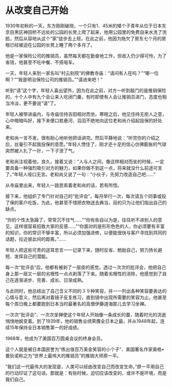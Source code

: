 # 从改变自己开始

1930年初秋的一天，东方刚刚破晓，一个只有1．45米的矮个子青年从位于日本东京目黑区神田桥不远处的公园的长凳上爬了起来，他用公园里的免费自来水洗了洗脸，然后从容地从这个“家”徒步去上班，在此之前，他因为拖欠了房东七个月的房租已经被迫在公园的长凳上睡了两个多月了。 

他是一家保险公司的推销员，虽然每天都在勤奋地工作，但收入仍少得可怜，为了省钱，他甚至不吃中餐、不搭电车。 

一天，年轻人来到一家名叫“村云别院”的佛教寺庙：“请问有人在吗？”“哪一位啊？”“我是明治保险公司的推销员。”“请进来吧！” 

听到“请”这个字，年轻人喜出望外，因为在此之前，对方一听到敲门的是推销保险的，十个人中有九个会让来人吃闭门羹，有时即使有人会让推销员进门，态度也相当冷淡，更不要说“请”了。 

年轻人被带进庙内，与寺庙住持吉田相对而坐。寒暄之后，他见住持无拒人之意，心中暗暗叫好，接下来便口若悬河、滔滔不绝地向这位老和尚介绍起投保的好处来。 

老和尚一言不发，很有耐心地听他把话讲完。然后平静地说：“听完你的介绍之后，丝毫引不起我投保的意愿。”年轻人愣住了，刚才还十足的信心仿佛膨胀的气球突然被人扎了一针，一下子泄了气。 

老和尚注视着他，良久，接着又说：“人与人之间，像这样相对而坐的时候，一定要具备一种强烈吸引对方的魅力，如果你做不到这一点，将来就没什么前途可言了。”年轻人哑口无言。老和尚又说了一句：“小伙子，先努力改造自己吧……” 

从寺庙里出来，年轻人一路思索着老和尚的话，若有所悟。 

接下来，他组织了专门针对自己的“批评会”，每月举行一次，每次请五个同事或投了保的客户吃饭，为此，他甚至不惜把衣物送去典当，目的只为让他们指出自己的缺点。 

“你的个性太急躁了，常常沉不住气……”“你有些自以为是，往往听不进别人的意见，这样很容易招致大家的反感……”“你面对的是形形色色的人，你必须要有丰富的知识，你的常识不够丰富，所以必须加强进修，以便能很快与客户寻找到共同的话题，拉近彼此间的距离。”…… 

年轻人把这些可贵的逆耳忠言一一记录下来，随时反省、勉励自己，努力扬长避短、发挥自己的潜能。 

每一次“批评会”后，他都有被剥了一层皮的感觉。透过一次次的批评会，他把自己身上那一层又一层的劣根性一点点剥落了下来。随着劣根性的消除，他感觉到了自己在逐渐进步、完善、成长、日渐成熟。 

与此同时，他总结出了自己含义不同的３９种笑容，并一一列出各种笑容要表达的心情与意义，然后再对着镜子反复练习，直到镜中出现所需要的笑容为止。他甚至每个周日晚上都要跑到日本当时最著名的高僧伊藤道海那儿去学习坐禅。 

一次次“批评会”、一次次坐禅使这个年轻人开始像一条成长的蚕，随着时光的流逝悄悄地蜕变着。到了1939年，他的销售业绩荣膺全日本之最，并从1948年起，连续15年保持全日本销售第一的好成绩。 

1968年，他成为了美国百万圆桌会议的终身会员。 

这个人就是被日本国民誉为“练出值百万美金笑容的小个子”、美国著名作家奥格&#8226;曼狄诺称之为“世界上最伟大的推销员”的推销大师原一平。 

“我们这一代最伟大的发现是，人类可以经由改变自己而改变生命。”原一平用自己的行动印证了这句话，那就是：有些时候，迫切应该改变的，或许不是环境，而是我们自己。
 